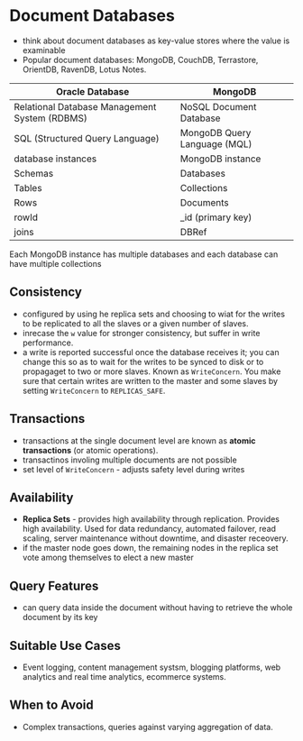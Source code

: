 # Document Databases

- think about document databases as key-value stores where the value is examinable
- Popular document databases: MongoDB, CouchDB, Terrastore, OrientDB, RavenDB, Lotus Notes.

| Oracle Database                               | MongoDB                      |
| --------------------------------------------- | ---------------------------- |
| Relational Database Management System (RDBMS) | NoSQL Document Database      |
| SQL (Structured Query Language)               | MongoDB Query Language (MQL) |
| database instances                            | MongoDB instance             |
| Schemas                                       | Databases                    |
| Tables                                        | Collections                  |
| Rows                                          | Documents                    |
| rowId                                         | \_id (primary key)           |
| joins                                         | DBRef                        |

Each MongoDB instance has multiple databases and each database can have multiple collections

## Consistency

- configured by using he replica sets and choosing to wiat for the writes to be replicated to all the slaves or a given number of slaves.
- inrecase the `w` value for stronger consistency, but suffer in write performance.
- a write is reported successful once the database receives it; you can change this so as to wait for the writes to be synced to disk or to propagaget to two or more slaves. Known as `WriteConcern`. You make sure that certain writes are written to the master and some slaves by setting `WriteConcern` to `REPLICAS_SAFE`.

## Transactions

- transactions at the single document level are known as **atomic transactions** (or atomic operations).
- transactinos involing multiple documents are not possible
- set level of `WriteConcern` - adjusts safety level during writes

## Availability

- **Replica Sets** - provides high availability through replication. Provides high availability. Used for data redundancy, automated failover, read scaling, server maintenance without downtime, and disaster receovery.
- if the master node goes down, the remaining nodes in the replica set vote among themselves to elect a new master

## Query Features

- can query data inside the document without having to retrieve the whole document by its key

## Suitable Use Cases

- Event logging, content management systsm, blogging platforms, web analytics and real time analytics, ecommerce systems.

## When to Avoid

- Complex transactions, queries against varying aggregation of data.
